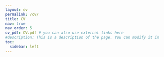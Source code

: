 ```yaml
---
layout: cv
permalink: /cv/
title: CV
nav: true
nav_order: 5
cv_pdf: CV.pdf # you can also use external links here
#description: This is a description of the page. You can modify it in '_pages/cv.md'. You can also change or remove the top pdf #download button.
toc:
  sidebar: left
---
```

